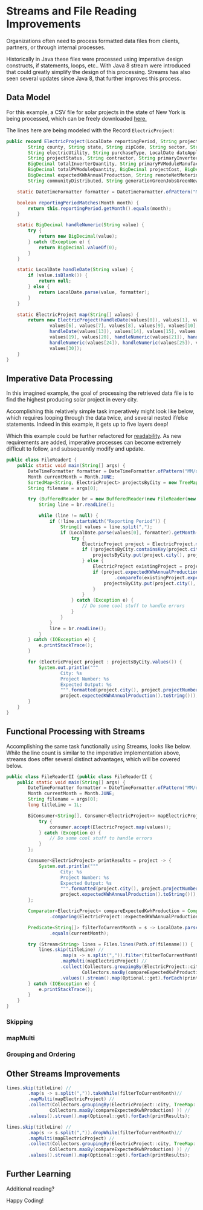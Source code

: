 # Streams and File Reading Improvements

Organizations often need to process formatted data files from clients, partners, or through internal processes. 

Historically in Java these files were processed using imperative design constructs, if statements, loops, etc.. With Java 8 stream were introduced that could greatly simplify the design of this processing. Streams has also seen several updates since Java 8, that further improves this process.

## Data Model

For this example, a CSV file for solar projects in the state of New York is being processed, which can be freely downloaded [here.](https://catalog.data.gov/dataset/solar-electric-programs-reported-by-nyserda-beginning-2000)

The lines here are being modeled with the Record `ElectricProject`:

```java
public record ElectricProject(LocalDate reportingPeriod, String projectNumber, String legacyProjectNumber, String city,
		String county, String state, String zipCode, String sector, String programType, String solicitation,
		String electricUtility, String purchaseType, LocalDate dateApplicationReceived, LocalDate dateCompleted,
		String projectStatus, String contractor, String primaryInverterManufacturer, String primaryInverterModelNumber,
		BigDecimal totalInverterQuantity, String primaryPVModuleManufacturer, String pvModuleModelNumber,
		BigDecimal totalPVModuleQuantity, BigDecimal projectCost, BigDecimal incentive, BigDecimal totalNameplatekWDC,
		BigDecimal expectedKWhAnnualProduction, String remoteNetMetering, String affordableSolar,
		String communityDistributed, String generationGreenJobsGreenNewYorkParticipant, String georeference) {

	static DateTimeFormatter formatter = DateTimeFormatter.ofPattern("MM/dd/yyyy");

	boolean reportingPeriodMatches(Month month) {
		return this.reportingPeriod.getMonth().equals(month);
	}

	static BigDecimal handleNumeric(String value) {
		try {
			return new BigDecimal(value);
		} catch (Exception e) {
			return BigDecimal.valueOf(0);
		}
	}

	static LocalDate handleDate(String value) {
		if (value.isBlank()) {
			return null;
		} else {
			return LocalDate.parse(value, formatter);
		}
	}

	static ElectricProject map(String[] values) {
		return new ElectricProject(handleDate(values[0]), values[1], values[2], values[3], values[4], values[5],
				values[6], values[7], values[8], values[9], values[10], values[11], handleDate(values[12]),
				handleDate(values[13]), values[14], values[15], values[16], values[17], handleNumeric(values[18]),
				values[19], values[20], handleNumeric(values[21]), handleNumeric(values[22]), handleNumeric(values[23]),
				handleNumeric(values[24]), handleNumeric(values[25]), values[26], values[27], values[28], values[29],
				values[30]);
	}
}
```

## Imperative Data Processing

In this imagined example, the goal of processing the retrieved data file is to find the highest producing solar project in every city. 

Accomplishing this relatively simple task imperatively might look like below, which requires looping through the data twice, and several nested if/else statements. Indeed in this example, it gets up to five layers deep! 

Which this example could be further refactored for [readability](https://github.com/wkorando/sip-of-java/blob/main/012-read-file-improvements/FileReaderIRefactored.md). As new requirements are added, imperative processes can become extremely difficult to follow, and subsequently modify and update.   

```java
public class FileReaderI {
	public static void main(String[] args) {
		DateTimeFormatter formatter = DateTimeFormatter.ofPattern("MM/dd/yyyy");
		Month currentMonth = Month.JUNE;
		SortedMap<String, ElectricProject> projectsByCity = new TreeMap<>();
		String filename = args[0];

		try (BufferedReader br = new BufferedReader(new FileReader(new File(filename)))) {
			String line = br.readLine();

			while (line != null) {
				if (!line.startsWith("Reporting Period")) {
					String[] values = line.split(",");
					if (LocalDate.parse(values[0], formatter).getMonth().equals(currentMonth)) {
						try {
							ElectricProject project = ElectricProject.map(values);
							if (!projectsByCity.containsKey(project.city())) {
								projectsByCity.put(project.city(), project);
							} else {
								ElectricProject existingProject = projectsByCity.get(project.city());
								if (project.expectedKWhAnnualProduction()
										.compareTo(existingProject.expectedKWhAnnualProduction()) > 0) {
									projectsByCity.put(project.city(), project);
								}
							}
						} catch (Exception e) {
							// Do some cool stuff to handle errors
						}
					}
				}
				line = br.readLine();
			}
		} catch (IOException e) {
			e.printStackTrace();
		}

		for (ElectricProject project : projectsByCity.values()) {
			System.out.println("""
					City: %s
					Project Number: %s
					Expected Output: %s
					""".formatted(project.city(), project.projectNumber(),
					project.expectedKWhAnnualProduction().toString()));
		}
	}
}
```

## Functional Processing with Streams

Accomplishing the same task functionally using Streams, looks like below. While the line count is similar to the imperative implementation above, streams does offer several distinct advantages, which will be covered below. 

```java
public class FileReaderII {public class FileReaderII {
	public static void main(String[] args) {
		DateTimeFormatter formatter = DateTimeFormatter.ofPattern("MM/dd/yyyy");
		Month currentMonth = Month.JUNE;
		String filename = args[0];
		long titleLine = 1L;

		BiConsumer<String[], Consumer<ElectricProject>> mapElectricProject = (values, consumer) -> {
			try {
				consumer.accept(ElectricProject.map(values));
			} catch (Exception e) {
				// Do some cool stuff to handle errors
			}
		};

		Consumer<ElectricProject> printResults = project -> {
			System.out.println("""
					City: %s
					Project Number: %s
					Expected Output: %s
					""".formatted(project.city(), project.projectNumber(),
					project.expectedKWhAnnualProduction().toString()));
		};

		Comparator<ElectricProject> compareExpectedKwhProduction = Comparator
				.comparing(ElectricProject::expectedKWhAnnualProduction);

		Predicate<String[]> filterToCurrentMonth = s -> LocalDate.parse(s[0], formatter).getMonth()
				.equals(currentMonth);

		try (Stream<String> lines = Files.lines(Path.of(filename))) {
			lines.skip(titleLine) //
					.map(s -> s.split(",")).filter(filterToCurrentMonth)//
					.mapMulti(mapElectricProject) //
					.collect(Collectors.groupingBy(ElectricProject::city, TreeMap::new,
							Collectors.maxBy(compareExpectedKwhProduction) )) //
					.values().stream().map(Optional::get).forEach(printResults);
		} catch (IOException e) {
			e.printStackTrace();
		}
	}
}
```

### Skipping

### mapMulti

### Grouping and Ordering


## Other Streams Improvements

```java
lines.skip(titleLine) //
		.map(s -> s.split(",")).takeWhile(filterToCurrentMonth)//
		.mapMulti(mapElectricProject) //
		.collect(Collectors.groupingBy(ElectricProject::city, TreeMap::new,
				Collectors.maxBy(compareExpectedKwhProduction) )) //
		.values().stream().map(Optional::get).forEach(printResults);
```

```java
lines.skip(titleLine) //
		.map(s -> s.split(",")).dropWhile(filterToCurrentMonth)//
		.mapMulti(mapElectricProject) //
		.collect(Collectors.groupingBy(ElectricProject::city, TreeMap::new,
				Collectors.maxBy(compareExpectedKwhProduction) )) //
		.values().stream().map(Optional::get).forEach(printResults);
```


## Further Learning

Additional reading?

Happy Coding!